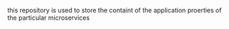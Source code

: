 this repository is used to store the containt of the application proerties of the particular microservices
